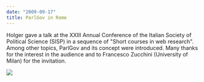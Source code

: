 ```yaml
---
date: "2009-09-17"
title: ParlGov in Rome
---
```


Holger gave a talk at the XXIII Annual Conference of the Italian Society of Political Science (SISP) in a sequence of "Short courses in web research". Among other topics, ParlGov and its concept were introduced. Many thanks for the interest in the audience and to Francesco Zucchini (University of Milan) for the invitation.

![](/images/parliament-european-union.jpg)
